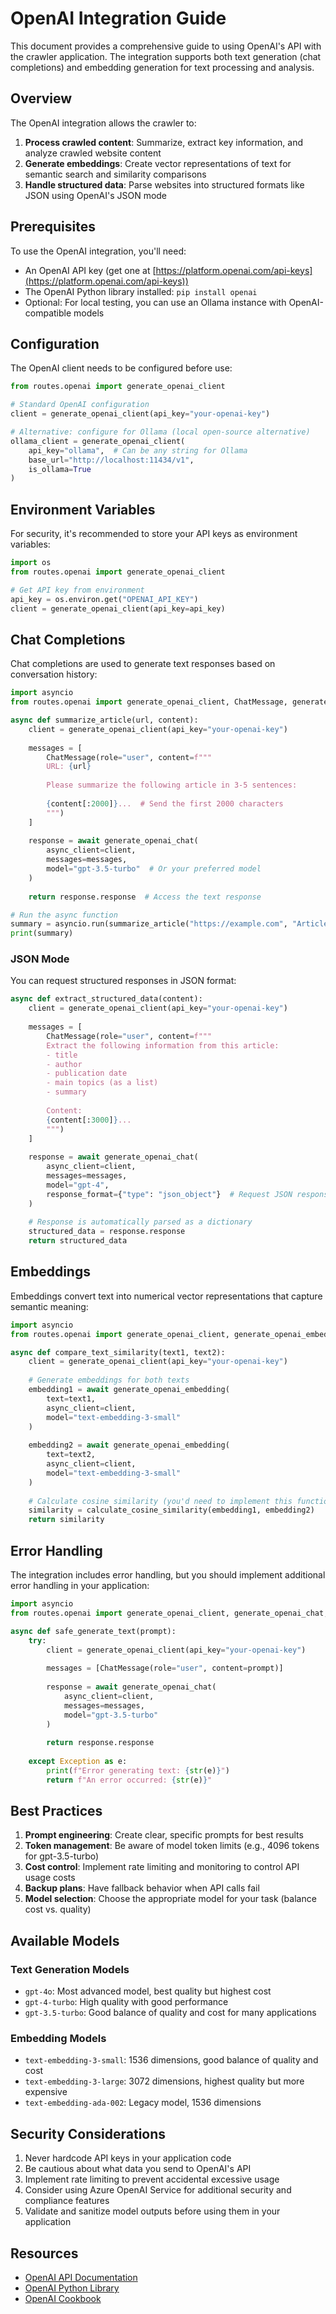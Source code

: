 # OpenAI Integration Guide

This document provides a comprehensive guide to using OpenAI's API with the crawler application. The integration supports both text generation (chat completions) and embedding generation for text processing and analysis.

## Overview

The OpenAI integration allows the crawler to:

1. **Process crawled content**: Summarize, extract key information, and analyze crawled website content
2. **Generate embeddings**: Create vector representations of text for semantic search and similarity comparisons
3. **Handle structured data**: Parse websites into structured formats like JSON using OpenAI's JSON mode

## Prerequisites

To use the OpenAI integration, you'll need:

- An OpenAI API key (get one at [https://platform.openai.com/api-keys](https://platform.openai.com/api-keys))
- The OpenAI Python library installed: `pip install openai`
- Optional: For local testing, you can use an Ollama instance with OpenAI-compatible models

## Configuration

The OpenAI client needs to be configured before use:

```python
from routes.openai import generate_openai_client

# Standard OpenAI configuration
client = generate_openai_client(api_key="your-openai-key")

# Alternative: configure for Ollama (local open-source alternative)
ollama_client = generate_openai_client(
    api_key="ollama",  # Can be any string for Ollama
    base_url="http://localhost:11434/v1",
    is_ollama=True
)
```

## Environment Variables

For security, it's recommended to store your API keys as environment variables:

```python
import os
from routes.openai import generate_openai_client

# Get API key from environment
api_key = os.environ.get("OPENAI_API_KEY")
client = generate_openai_client(api_key=api_key)
```

## Chat Completions

Chat completions are used to generate text responses based on conversation history:

```python
import asyncio
from routes.openai import generate_openai_client, ChatMessage, generate_openai_chat

async def summarize_article(url, content):
    client = generate_openai_client(api_key="your-openai-key")
    
    messages = [
        ChatMessage(role="user", content=f"""
        URL: {url}
        
        Please summarize the following article in 3-5 sentences:
        
        {content[:2000]}...  # Send the first 2000 characters
        """)
    ]
    
    response = await generate_openai_chat(
        async_client=client,
        messages=messages,
        model="gpt-3.5-turbo"  # Or your preferred model
    )
    
    return response.response  # Access the text response

# Run the async function
summary = asyncio.run(summarize_article("https://example.com", "Article content..."))
print(summary)
```

### JSON Mode

You can request structured responses in JSON format:

```python
async def extract_structured_data(content):
    client = generate_openai_client(api_key="your-openai-key")
    
    messages = [
        ChatMessage(role="user", content=f"""
        Extract the following information from this article:
        - title
        - author
        - publication date
        - main topics (as a list)
        - summary
        
        Content:
        {content[:3000]}...
        """)
    ]
    
    response = await generate_openai_chat(
        async_client=client,
        messages=messages,
        model="gpt-4",
        response_format={"type": "json_object"}  # Request JSON response
    )
    
    # Response is automatically parsed as a dictionary
    structured_data = response.response
    return structured_data
```

## Embeddings

Embeddings convert text into numerical vector representations that capture semantic meaning:

```python
import asyncio
from routes.openai import generate_openai_client, generate_openai_embedding

async def compare_text_similarity(text1, text2):
    client = generate_openai_client(api_key="your-openai-key")
    
    # Generate embeddings for both texts
    embedding1 = await generate_openai_embedding(
        text=text1,
        async_client=client,
        model="text-embedding-3-small"
    )
    
    embedding2 = await generate_openai_embedding(
        text=text2,
        async_client=client,
        model="text-embedding-3-small"
    )
    
    # Calculate cosine similarity (you'd need to implement this function)
    similarity = calculate_cosine_similarity(embedding1, embedding2)
    return similarity
```

## Error Handling

The integration includes error handling, but you should implement additional error handling in your application:

```python
import asyncio
from routes.openai import generate_openai_client, generate_openai_chat, ChatMessage

async def safe_generate_text(prompt):
    try:
        client = generate_openai_client(api_key="your-openai-key")
        
        messages = [ChatMessage(role="user", content=prompt)]
        
        response = await generate_openai_chat(
            async_client=client,
            messages=messages,
            model="gpt-3.5-turbo"
        )
        
        return response.response
        
    except Exception as e:
        print(f"Error generating text: {str(e)}")
        return f"An error occurred: {str(e)}"
```

## Best Practices

1. **Prompt engineering**: Create clear, specific prompts for best results
2. **Token management**: Be aware of model token limits (e.g., 4096 tokens for gpt-3.5-turbo)
3. **Cost control**: Implement rate limiting and monitoring to control API usage costs
4. **Backup plans**: Have fallback behavior when API calls fail
5. **Model selection**: Choose the appropriate model for your task (balance cost vs. quality)

## Available Models

### Text Generation Models

- `gpt-4o`: Most advanced model, best quality but highest cost
- `gpt-4-turbo`: High quality with good performance
- `gpt-3.5-turbo`: Good balance of quality and cost for many applications

### Embedding Models

- `text-embedding-3-small`: 1536 dimensions, good balance of quality and cost
- `text-embedding-3-large`: 3072 dimensions, highest quality but more expensive
- `text-embedding-ada-002`: Legacy model, 1536 dimensions

## Security Considerations

1. Never hardcode API keys in your application code
2. Be cautious about what data you send to OpenAI's API
3. Implement rate limiting to prevent accidental excessive usage
4. Consider using Azure OpenAI Service for additional security and compliance features
5. Validate and sanitize model outputs before using them in your application

## Resources

- [OpenAI API Documentation](https://platform.openai.com/docs/api-reference)
- [OpenAI Python Library](https://github.com/openai/openai-python)
- [OpenAI Cookbook](https://github.com/openai/openai-cookbook)